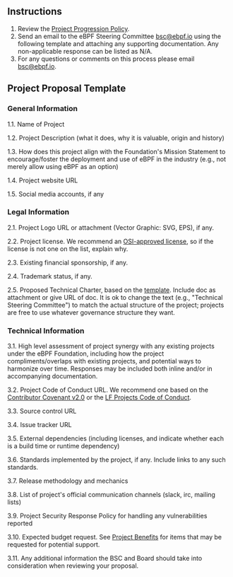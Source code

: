 ## Instructions
1.  Review the [Project Progression Policy](project-progression-policy.md).
2.  Send an email to the eBPF Steering Committee <bsc@ebpf.io> using the following template and attaching any supporting documentation. Any non-applicable response can be listed as N/A.
3.  For any questions or comments on this process please email bsc@ebpf.io.

## Project Proposal Template

### General Information
1.1. Name of Project

1.2. Project Description (what it does, why it is valuable, origin and history)

1.3. How does this project align with the Foundation's Mission Statement to encourage/foster the deployment and use of eBPF in the industry (e.g., not merely allow using eBPF as an option)

1.4. Project website URL

1.5. Social media accounts, if any

### Legal Information
2.1. Project Logo URL or attachment (Vector Graphic: SVG, EPS), if any.

2.2. Project license.  We recommend an [OSI-approved license](https://opensource.org/licenses), so if the license is not one on the list, explain why.

2.3. Existing financial sponsorship, if any.

2.4. Trademark status, if any.

2.5. Proposed Technical Charter, based on the [template](Technical%20Charter%20%28custom+data%29%20--%20LF%20Projects,%20LLC%204-10-2019%20FINAL.docx).
Include doc as attachment or give URL of doc.  It is ok to change the
text (e.g., "Technical Steering Committee") to match the actual structure of
the project; projects are free to use whatever governance structure they want.

### Technical Information
3.1. High level assessment of project synergy with any existing projects under the eBPF Foundation, including how the project compliments/overlaps with existing projects, and potential ways to harmonize over time. Responses may be included both inline and/or in accompanying documentation.

3.2. Project Code of Conduct URL.  We recommend one based on the [Contributor Covenant v2.0](https://www.contributor-covenant.org/version/2/0/code_of_conduct/) or the [LF Projects Code of Conduct](https://lfprojects.org/policies/code-of-conduct/).

3.3. Source control URL

3.4. Issue tracker URL

3.5. External dependencies (including licenses, and indicate whether each is a build time or runtime dependency)

3.6. Standards implemented by the project, if any. Include links to any such standards.

3.7. Release methodology and mechanics

3.8. List of project's official communication channels (slack, irc, mailing lists)

3.9. Project Security Response Policy for handling any vulnerabilities reported

3.10. Expected budget request.  See [Project Benefits](project-progression-policy.md#benefits-of-being-a-recognized-foundation-project) for items that may be requested for potential support.

3.11. Any additional information the BSC and Board should take into consideration when reviewing your proposal.

